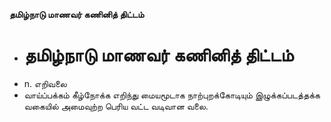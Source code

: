 **தமிழ்நாடு மாணவர் கணினித் திட்டம்**
- # தமிழ்நாடு மாணவர் கணினித் திட்டம்
- n. எறிவலை
- வாய்ப்பக்கம் கீழ்நோக்க எறிந்து மையமூடாக நாற்புறக்கோடியும் இழுக்கப்படத்தக்க வகையில் அமைவுற்ற பெரிய வட்ட வடிவான வலை.

